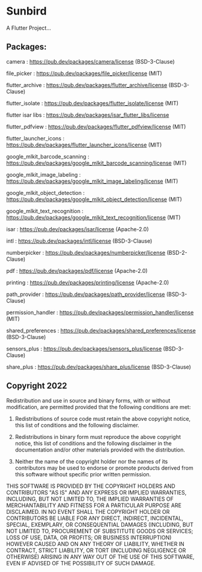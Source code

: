 # Sunbird

A Flutter Project...

## Packages:

camera : https://pub.dev/packages/camera/license (BSD-3-Clause)

file_picker : https://pub.dev/packages/file_picker/license (MIT)

flutter_archive : https://pub.dev/packages/flutter_archive/license (BSD-3-Clause)

flutter_isolate : https://pub.dev/packages/flutter_isolate/license (MIT)

flutter isar libs : https://pub.dev/packages/isar_flutter_libs/license

flutter_pdfview : https://pub.dev/packages/flutter_pdfview/license (MIT)

flutter_launcher_icons : https://pub.dev/packages/flutter_launcher_icons/license (MIT)

google_mlkit_barcode_scanning : https://pub.dev/packages/google_mlkit_barcode_scanning/license (MIT)

google_mlkit_image_labeling : https://pub.dev/packages/google_mlkit_image_labeling/license (MIT)
 
google_mlkit_object_detection : https://pub.dev/packages/google_mlkit_object_detection/license (MIT)
 
google_mlkit_text_recognition : https://pub.dev/packages/google_mlkit_text_recognition/license (MIT)

isar : https://pub.dev/packages/isar/license (Apache-2.0)

intl : https://pub.dev/packages/intl/license (BSD-3-Clause)

numberpicker : https://pub.dev/packages/numberpicker/license (BSD-2-Clause)

pdf : https://pub.dev/packages/pdf/license (Apache-2.0)

printing : https://pub.dev/packages/printing/license (Apache-2.0)

path_provider : https://pub.dev/packages/path_provider/license (BSD-3-Clause)

permission_handler : https://pub.dev/packages/permission_handler/license (MIT)

shared_preferences : https://pub.dev/packages/shared_preferences/license (BSD-3-Clause)

sensors_plus : https://pub.dev/packages/sensors_plus/license (BSD-3-Clause)

share_plus : https://pub.dev/packages/share_plus/license (BSD-3-Clause)


## Copyright 2022

Redistribution and use in source and binary forms, with or without modification, are permitted provided that the following conditions are met:

1. Redistributions of source code must retain the above copyright notice, this list of conditions and the following disclaimer.

2. Redistributions in binary form must reproduce the above copyright notice, this list of conditions and the following disclaimer in the documentation and/or other materials provided with the distribution.

3. Neither the name of the copyright holder nor the names of its contributors may be used to endorse or promote products derived from this software without specific prior written permission.

THIS SOFTWARE IS PROVIDED BY THE COPYRIGHT HOLDERS AND CONTRIBUTORS "AS IS" AND ANY EXPRESS OR IMPLIED WARRANTIES, INCLUDING, BUT NOT LIMITED TO, THE IMPLIED WARRANTIES OF MERCHANTABILITY AND FITNESS FOR A PARTICULAR PURPOSE ARE DISCLAIMED. IN NO EVENT SHALL THE COPYRIGHT HOLDER OR CONTRIBUTORS BE LIABLE FOR ANY DIRECT, INDIRECT, INCIDENTAL, SPECIAL, EXEMPLARY, OR CONSEQUENTIAL DAMAGES (INCLUDING, BUT NOT LIMITED TO, PROCUREMENT OF SUBSTITUTE GOODS OR SERVICES; LOSS OF USE, DATA, OR PROFITS; OR BUSINESS INTERRUPTION) HOWEVER CAUSED AND ON ANY THEORY OF LIABILITY, WHETHER IN CONTRACT, STRICT LIABILITY, OR TORT (INCLUDING NEGLIGENCE OR OTHERWISE) ARISING IN ANY WAY OUT OF THE USE OF THIS SOFTWARE, EVEN IF ADVISED OF THE POSSIBILITY OF SUCH DAMAGE.
